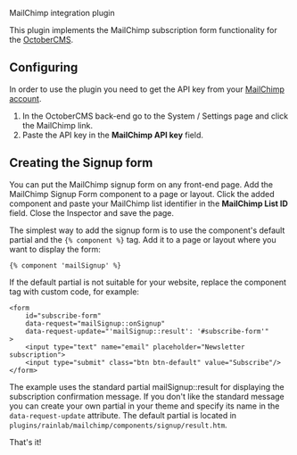 MailChimp integration plugin

This plugin implements the MailChimp subscription form functionality for the [OctoberCMS](http://octobercms.com).

## Configuring

In order to use the plugin you need to get the API key from your [MailChimp account](http://admin.mailchimp.com/account/api/).

1. In the OctoberCMS back-end go to the System / Settings page and click the MailChimp link. 
2. Paste the API key in the **MailChimp API key** field.

## Creating the Signup form

You can put the MailChimp signup form on any front-end page. Add the MailChimp Signup Form component to a page or layout. Click the added component and paste your MailChimp list identifier in the **MailChimp List ID** field. Close the Inspector and save the page. 

The simplest way to add the signup form is to use the component's default partial and the `{% component %}` tag. Add it to a page or layout where you want to display the form:

    {% component 'mailSignup' %}

If the default partial is not suitable for your website, replace the component tag with custom code, for example:

    <form
        id="subscribe-form"
        data-request="mailSignup::onSignup"
        data-request-update="'mailSignup::result': '#subscribe-form'"
    >
        <input type="text" name="email" placeholder="Newsletter subscription">
        <input type="submit" class="btn btn-default" value="Subscribe"/>
    </form>

The example uses the standard partial mailSignup::result for displaying the subscription confirmation message. If you don't like the standard message you can create your own partial in your theme and specify its name in the `data-request-update` attribute. The default partial is located in `plugins/rainlab/mailchimp/components/signup/result.htm`.

That's it!